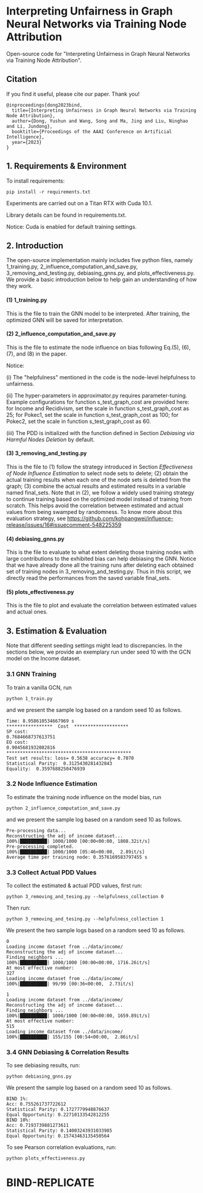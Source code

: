 
# Interpreting Unfairness in Graph Neural Networks via Training Node Attribution

Open-source code for "Interpreting Unfairness in Graph Neural Networks via Training Node Attribution".

## Citation

If you find it useful, please cite our paper. Thank you!

```
@inproceedings{dong2023bind,
  title={Interpreting Unfairness in Graph Neural Networks via Training Node Attribution},
  author={Dong, Yushun and Wang, Song and Ma, Jing and Liu, Ninghao and Li, Jundong},
  booktitle={Proceedings of the AAAI Conference on Artificial Intelligence},
  year={2023}
}
```




## 1. Requirements & Environment

To install requirements:

```setup
pip install -r requirements.txt
```

Experiments are carried out on a Titan RTX with Cuda 10.1. 

Library details can be found in requirements.txt.

Notice: Cuda is enabled for default training settings.



## 2. Introduction

The open-source implementation mainly includes five python files, namely 1_training.py, 2_influence_computation_and_save.py, 3_removing_and_testing.py, debiasing_gnns.py, and plots_effectiveness.py. We provide a basic introduction below to help gain an understanding of how they work.

#### (1) 1_training.py

This is the file to train the GNN model to be interpreted. After training, the optimized GNN will be saved for interpretation.

#### (2) 2_influence_computation_and_save.py

This is the file to estimate the node influence on bias following Eq.(5), (6), (7), and (8) in the paper.

Notice: 

(i) The "helpfulness" mentioned in the code is the node-level helpfulness to unfairness.

(ii) The hyper-parameters in approximator.py requires parameter-tuning. Example configurations for function s_test_graph_cost are provided here:
for Income and Recidivism, set the scale in function s_test_graph_cost as 25; for Pokec1, set the scale in function s_test_graph_cost as 100;
for Pokec2, set the scale in function s_test_graph_cost as 60.

(iii) The PDD is initialized with the function defined in Section *Debiasing via Harmful Nodes Deletion* by default.




#### (3) 3_removing_and_testing.py

This is the file to (1) follow the strategy introduced in Section *Effectiveness of Node Influence Estimation* to select node sets to delete; (2) obtain the actual training results when each one of the node sets is deleted from the graph; (3) combine the actual results and estimated results in a variable named final_sets.
Note that in (2), we follow a widely used training strategy to continue training based on the optimized model instead of training from scratch. This helps avoid the correlation between estimated and actual values from being swamped by randomness.
To know more about this evaluation strategy, see https://github.com/kohpangwei/influence-release/issues/16#issuecomment-548225359



#### (4) debiasing_gnns.py

This is the file to evaluate to what extent deleting those training nodes with large contributions to the exhibited bias can help debiasing the GNN.
Notice that we have already done all the training runs after deleting each obtained set of training nodes in 3_removing_and_testing.py. Thus in this script, we directly read the performances from the saved variable final_sets.


#### (5) plots_effectiveness.py

This is the file to plot and evaluate the correlation between estimated values and actual ones.


## 3. Estimation & Evaluation

Note that different seeding settings might lead to discrepancies. In the sections below, we provide an exemplary run under seed 10 with the GCN model on the Income dataset.


### 3.1 GNN Training


To train a vanilla GCN, run

```
python 1_train.py
```

and we present the sample log based on a random seed 10 as follows.

```
Time: 8.958610534667969 s
*****************  Cost  ********************
SP cost:
0.7684668737613751
EO cost:
0.9045681932082816
**********************************************
Test set results: loss= 0.5638 accuracy= 0.7070
Statistical Parity:  0.3125430281432843
Equality:  0.3597688250476939
```


### 3.2 Node Influence Estimation

To estimate the training node influence on the model bias, run

```
python 2_influence_computation_and_save.py 
```

and we present the sample log based on a random seed 10 as follows.

```
Pre-processing data...
Reconstructing the adj of income dataset...
100%|██████████| 1000/1000 [00:00<00:00, 1808.32it/s]
Pre-processing completed.
100%|██████████| 1000/1000 [05:46<00:00,  2.89it/s]
Average time per training node: 0.3576169583797455 s
```

### 3.3 Collect Actual PDD Values

To collect the estimated & actual PDD values, first run:

```
python 3_removing_and_tesing.py --helpfulness_collection 0
```

Then run:

```
python 3_removing_and_tesing.py --helpfulness_collection 1
```


We present the two sample logs based on a random seed 10 as follows.

```
0
Loading income dataset from ../data/income/
Reconstructing the adj of income dataset...
Finding neighbors ... 
100%|██████████| 1000/1000 [00:00<00:00, 1716.26it/s]
At most effective number:
327
Loading income dataset from ../data/income/
100%|██████████| 99/99 [00:36<00:00,  2.73it/s]
```

```
1
Loading income dataset from ../data/income/
Reconstructing the adj of income dataset...
Finding neighbors ... 
100%|██████████| 1000/1000 [00:00<00:00, 1659.89it/s]
At most effective number:
515
Loading income dataset from ../data/income/
100%|██████████| 155/155 [00:54<00:00,  2.86it/s]
```

### 3.4 GNN Debiasing & Correlation Results

To see debiasing results, run:

```
python debiasing_gnns.py
```

We present the sample log based on a random seed 10 as follows.

```
BIND 1%:
Acc: 0.755261737722612
Statistical Parity: 0.1727779948876637
Equal Opportunity: 0.22710133542812255
BIND 10%:
Acc: 0.7193739881273611
Statistical Parity: 0.14003243931033985
Equal Opportunity: 0.15743463135450564
```

To see Pearson correlation evaluations, run:

```
python plots_effectiveness.py
```
# BIND-REPLICATE
